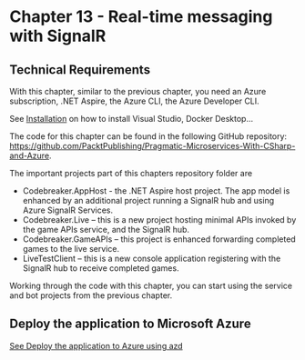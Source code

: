 # Chapter 13 - Real-time messaging with SignalR

## Technical Requirements

With this chapter, similar to the previous chapter, you need an Azure subscription, .NET Aspire, the Azure CLI, the Azure Developer CLI.

See [Installation](../installation.md) on how to install Visual Studio, Docker Desktop...

The code for this chapter can be found in the following GitHub repository: https://github.com/PacktPublishing/Pragmatic-Microservices-With-CSharp-and-Azure.

The important projects part of this chapters repository folder are

- Codebreaker.AppHost - the .NET Aspire host project. The app model is enhanced by an additional project running a SignalR hub and using Azure SignalR Services.
- Codebreaker.Live – this is a new project hosting minimal APIs invoked by the game APIs service, and the SignalR hub.
- Codebreaker.GameAPIs – this project is enhanced forwarding completed games to the live service.
- LiveTestClient – this is a new console application registering with the SignalR hub to receive completed games.

Working through the code with this chapter, you can start using the service and bot projects from the previous chapter.

## Deploy the application to Microsoft Azure

[See Deploy the application to Azure using azd](../Deploy2Azure.md)
